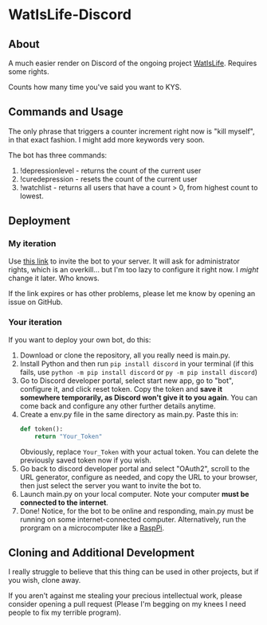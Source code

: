 # WatIsLife-Discord

## About
A much easier render on Discord of the ongoing project [WatIsLife](https://github.com/plane-paper/WatIsLife). Requires some rights.

Counts how many time you've said you want to KYS.

## Commands and Usage

The only phrase that triggers a counter increment right now is "kill myself", in that exact fashion. I might add more keywords very soon.

The bot has three commands:
1. !depressionlevel - returns the count of the current user
2. !curedepression - resets the count of the current user
3. !watchlist - returns all users that have a count > 0, from highest count to lowest.

## Deployment

### My iteration
Use [this link](https://discord.com/oauth2/authorize?client_id=1349295351538126858&permissions=8&integration_type=0&scope=bot) to invite the bot to your server. It will ask for administrator rights, which is an overkill... but I'm too lazy to configure it right now. I *might* change it later. Who knows.

If the link expires or has other problems, please let me know by opening an issue on GitHub.

### Your iteration
If you want to deploy your own bot, do this:
1. Download or clone the repository, all you really need is main.py.
2. Install Python and then run `pip install discord` in your terminal (if this fails, use `python -m pip install discord` or `py -m pip install discord`)
3. Go to Discord developer portal, select start new app, go to "bot", configure it, and click reset token. Copy the token and **save it somewhere temporarily, as Discord won't give it to you again**. You can come back and configure any other further details anytime.
4. Create a env.py file in the same directory as main.py. Paste this in:
    ```python
    def token():
        return "Your_Token"
    ```
    Obviously, replace `Your_Token` with your actual token. You can delete the previously saved token now if you wish.
5. Go back to discord developer portal and select "OAuth2", scroll to the URL generator, configure as needed, and copy the URL to your browser, then just select the server you want to invite the bot to.
6. Launch main.py on your local computer. Note your computer **must be connected to the internet**.
7. Done! Notice, for the bot to be online and responding, main.py must be running on some internet-connected computer. Alternatively, run the prorgram on a microcomputer like a [RaspPi](https://www.raspberrypi.com/documentation/computers/os.html).

## Cloning and Additional Development
I really struggle to believe that this thing can be used in other projects, but if you wish, clone away.

If you aren't against me stealing your precious intellectual work, please consider opening a pull request (Please I'm begging on my knees I need people to fix my terrible program).
